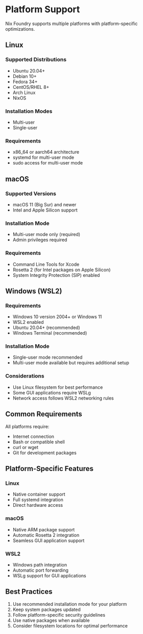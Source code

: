 # Platform Support

Nix Foundry supports multiple platforms with platform-specific optimizations.

## Linux

### Supported Distributions

- Ubuntu 20.04+
- Debian 10+
- Fedora 34+
- CentOS/RHEL 8+
- Arch Linux
- NixOS

### Installation Modes

- Multi-user
- Single-user

### Requirements

- x86_64 or aarch64 architecture
- systemd for multi-user mode
- sudo access for multi-user mode

## macOS

### Supported Versions

- macOS 11 (Big Sur) and newer
- Intel and Apple Silicon support

### Installation Mode

- Multi-user mode only (required)
- Admin privileges required

### Requirements

- Command Line Tools for Xcode
- Rosetta 2 (for Intel packages on Apple Silicon)
- System Integrity Protection (SIP) enabled

## Windows (WSL2)

### Requirements

- Windows 10 version 2004+ or Windows 11
- WSL2 enabled
- Ubuntu 20.04+ (recommended)
- Windows Terminal (recommended)

### Installation Mode

- Single-user mode recommended
- Multi-user mode available but requires additional setup

### Considerations

- Use Linux filesystem for best performance
- Some GUI applications require WSLg
- Network access follows WSL2 networking rules

## Common Requirements

All platforms require:

- Internet connection
- Bash or compatible shell
- curl or wget
- Git for development packages

## Platform-Specific Features

### Linux
- Native container support
- Full systemd integration
- Direct hardware access

### macOS
- Native ARM package support
- Automatic Rosetta 2 integration
- Seamless GUI application support

### WSL2
- Windows path integration
- Automatic port forwarding
- WSLg support for GUI applications

## Best Practices

1. Use recommended installation mode for your platform
2. Keep system packages updated
3. Follow platform-specific security guidelines
4. Use native packages when available
5. Consider filesystem locations for optimal performance
